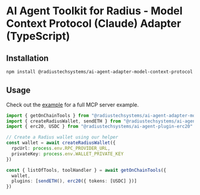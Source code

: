 # AI Agent Toolkit for Radius - Model Context Protocol (Claude) Adapter (TypeScript)

## Installation

```bash
npm install @radiustechsystems/ai-agent-adapter-model-context-protocol
```

## Usage

Check out the [example](https://github.com/radiustechsystems/ai-agent-toolkit/blob/main/typescript/examples/model-context-protocol) for a full MCP server example.

```ts
import { getOnChainTools } from "@radiustechsystems/ai-agent-adapter-model-context-protocol"
import { createRadiusWallet, sendETH } from "@radiustechsystems/ai-agent-wallet-evm"
import { erc20, USDC } from "@radiustechsystems/ai-agent-plugin-erc20"

// Create a Radius wallet using our helper
const wallet = await createRadiusWallet({
  rpcUrl: process.env.RPC_PROVIDER_URL,
  privateKey: process.env.WALLET_PRIVATE_KEY
})

const { listOfTools, toolHandler } = await getOnChainTools({
  wallet,
  plugins: [sendETH(), erc20({ tokens: [USDC] })]
})
```
